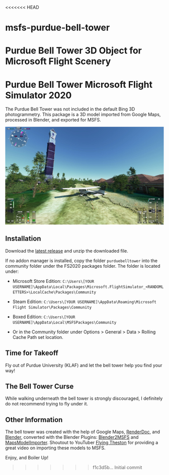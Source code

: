 <<<<<<< HEAD
# msfs-purdue-bell-tower
Purdue Bell Tower 3D Object for Microsoft Flight Scenery
=======
# Purdue Bell Tower Microsoft Flight Simulator 2020

The Purdue Bell Tower was not included in the default Bing 3D photogrammetry. This package is a 3D model imported from Google Maps, processed in Blender, and exported for MSFS.

![Screenshot of bell tower](screenshots/belltower1.jpg)

## Installation

Download the [latest release](https://github.com/aharonhannan/msfs-purdue-bell-tower/releases) and unzip the downloaded file.

If no addon manager is installed, copy the folder `purduebelltower` into the community folder under the FS2020 packages folder. The folder is located under:
- Microsoft Store Edition:
`C:\Users\[YOUR USERNAME]\AppData\Local\Packages\Microsoft.FlightSimulator_<RANDOMLETTERS>\LocalCache\Packages\Community`

- Steam Edition:
`C:\Users\[YOUR USERNAME]\AppData\Roaming\Microsoft Flight Simulator\Packages\Community`

- Boxed Edition:
`C:\Users\[YOUR USERNAME]\AppData\Local\MSFSPackages\Community`

- Or in the Community folder under Options > General > Data > Rolling Cache Path set location.

## Time for Takeoff

Fly out of Purdue University (KLAF) and let the bell tower help you find your way!

## The Bell Tower Curse

While walking underneath the bell tower is strongly discouraged, I definitely do not recommend trying to fly under it.


## Other Information

The bell tower was created with the help of Google Maps, [RenderDoc](https://renderdoc.org), and [Blender](https://www.blender.org/), converted with the Blender Plugins: [Blender2MSFS](https://www.fsdeveloper.com/forum/resources/blender2msfs-toolkit.256/) and [MapsModelImporter](https://github.com/eliemichel/MapsModelsImporter). Shoutout to YouTuber [Flying Theston](https://www.youtube.com/watch?v=ZdCP11rqpVk) for providing a great video on importing these models to MSFS. 


Enjoy, and Boiler Up!
>>>>>>> f1c3d5b... Initial commit
